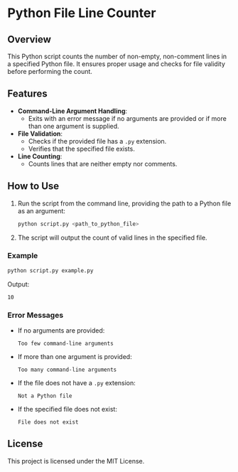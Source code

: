 # Python File Line Counter

## Overview

This Python script counts the number of non-empty, non-comment lines in a specified Python file. It ensures proper usage and checks for file validity before performing the count.

## Features

- **Command-Line Argument Handling**: 
  - Exits with an error message if no arguments are provided or if more than one argument is supplied.
- **File Validation**: 
  - Checks if the provided file has a `.py` extension.
  - Verifies that the specified file exists.
- **Line Counting**: 
  - Counts lines that are neither empty nor comments.

## How to Use

1. Run the script from the command line, providing the path to a Python file as an argument:

   ```bash
   python script.py <path_to_python_file>
   ```

2. The script will output the count of valid lines in the specified file.

### Example

```bash
python script.py example.py
```

Output:

```
10
```

### Error Messages

- If no arguments are provided:
  ```
  Too few command-line arguments
  ```

- If more than one argument is provided:
  ```
  Too many command-line arguments
  ```

- If the file does not have a `.py` extension:
  ```
  Not a Python file
  ```

- If the specified file does not exist:
  ```
  File does not exist
  ```

## License

This project is licensed under the MIT License.